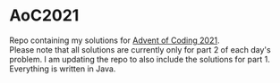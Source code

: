 # AoC2021
Repo containing my solutions for [Advent of Coding 2021](https://adventofcode.com/2021).<br>
Please note that all solutions are currently only for part 2 of each day's problem. I am updating the repo to also include the solutions for part 1. <br>
Everything is written in Java.
